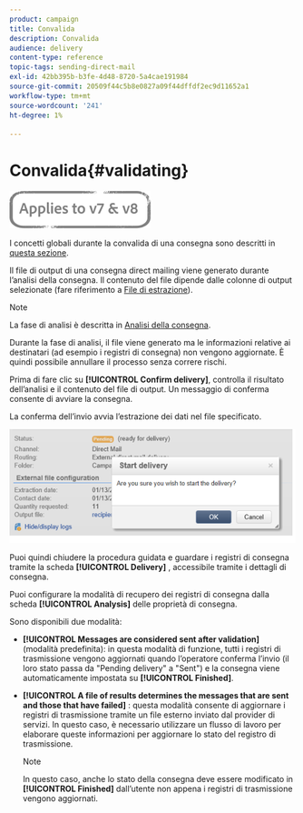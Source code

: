 ```yaml
---
product: campaign
title: Convalida
description: Convalida
audience: delivery
content-type: reference
topic-tags: sending-direct-mail
exl-id: 42bb395b-b3fe-4d48-8720-5a4cae191984
source-git-commit: 20509f44c5b8e0827a09f44dffdf2ec9d11652a1
workflow-type: tm+mt
source-wordcount: '241'
ht-degree: 1%

---
```


# Convalida{#validating}

![](../../assets/common.svg)

I concetti globali durante la convalida di una consegna sono descritti in [questa sezione](steps-validating-the-delivery.md).

Il file di output di una consegna direct mailing viene generato durante l’analisi della consegna. Il contenuto del file dipende dalle colonne di output selezionate (fare riferimento a [File di estrazione](defining-the-direct-mail-content.md#extraction-file)).

>[!NOTE]
>
>La fase di analisi è descritta in [Analisi della consegna](steps-validating-the-delivery.md#analyzing-the-delivery).

Durante la fase di analisi, il file viene generato ma le informazioni relative ai destinatari (ad esempio i registri di consegna) non vengono aggiornate. È quindi possibile annullare il processo senza correre rischi.

Prima di fare clic su **[!UICONTROL Confirm delivery]**, controlla il risultato dell’analisi e il contenuto del file di output. Un messaggio di conferma consente di avviare la consegna.

La conferma dell’invio avvia l’estrazione dei dati nel file specificato.

![](assets/s_ncs_user_postal_del_send_confirm_postal.png)

Puoi quindi chiudere la procedura guidata e guardare i registri di consegna tramite la scheda **[!UICONTROL Delivery]** , accessibile tramite i dettagli di consegna.

Puoi configurare la modalità di recupero dei registri di consegna dalla scheda **[!UICONTROL Analysis]** delle proprietà di consegna.

Sono disponibili due modalità:

* **[!UICONTROL Messages are considered sent after validation]** (modalità predefinita): in questa modalità di funzione, tutti i registri di trasmissione vengono aggiornati quando l’operatore conferma l’invio (il loro stato passa da &quot;Pending delivery&quot; a &quot;Sent&quot;) e la consegna viene automaticamente impostata su  **[!UICONTROL Finished]**.
* **[!UICONTROL A file of results determines the messages that are sent and those that have failed]** : questa modalità consente di aggiornare i registri di trasmissione tramite un file esterno inviato dal provider di servizi. In questo caso, è necessario utilizzare un flusso di lavoro per elaborare queste informazioni per aggiornare lo stato del registro di trasmissione.

   >[!NOTE]
   >
   >In questo caso, anche lo stato della consegna deve essere modificato in **[!UICONTROL Finished]** dall’utente non appena i registri di trasmissione vengono aggiornati.
